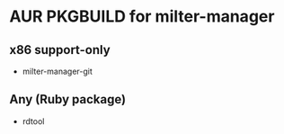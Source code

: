 AUR PKGBUILD for milter-manager
===

## x86 support-only

* milter-manager-git

## Any (Ruby package)

* rdtool
